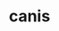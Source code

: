 ---
title: canis
meaning: dog
ch: [twelve, f1, f, ss, ss2, animalia]
pos: nounthird
genitive: canis
abbgender: m./f.
abbgender2: masc./fem.
gender: masculine/feminine
declension: third
derivative: canine
six: y
---